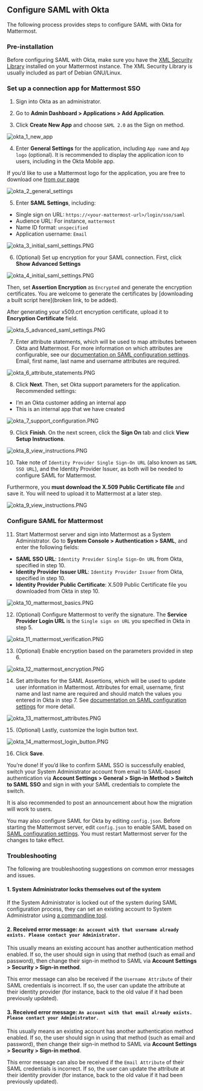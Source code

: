 ## Configure SAML with Okta

The following process provides steps to configure SAML with Okta for Mattermost.

### Pre-installation

Before configuring SAML with Okta, make sure you have the [XML Security Library](https://www.aleksey.com/xmlsec/download.html)  installed on your Mattermost instance. The XML Security Library is usually included as part of Debian GNU/Linux.

### Set up a connection app for Mattermost SSO

1) Sign into Okta as an administrator.

2) Go to **Admin Dashboard > Applications > Add Application**.

3) Click **Create New App** and choose `SAML 2.0` as the Sign on method.

![okta_1_new_app](../../source/images/okta_1_new_app.PNG)

4) Enter **General Settings** for the application, including `App name` and `App logo` (optional). It is recommended to display the application icon to users, including in the Okta Mobile app.

If you’d like to use a Mattermost logo for the application, you are free to download one [from our page](http://www.mattermost.org/brand-guidelines/)

![okta_2_general_settings](../../source/images/okta_2_general_settings.PNG)

5) Enter **SAML Settings**, including:
 - Single sign on URL: `https://<your-mattermost-url>/login/sso/saml`
 - Audience URL: For instance, `mattermost`
 - Name ID format: `unspecified`
 - Application username: `Email`

![okta_3_initial_saml_settings.PNG](../../source/images/okta_3_initial_saml_settings.PNG)

6) (Optional) Set up encryption for your SAML connection. First, click **Show Advanced Settings**

![okta_4_initial_saml_settings.PNG](../../source/images/okta_4_initial_saml_settings.PNG)

Then, set **Assertion Encryption** as `Encrypted` and generate the encryption certificates. You are welcome to generate the certificates by [downloading a built script here](broken link, to be added).

After generating your x509.crt encryption certificate, upload it to **Encryption Certificate** field.

![okta_5_advanced_saml_settings.PNG](../../source/images/okta_5_advanced_saml_settings.PNG)

7) Enter attribute statements, which will be used to map attributes between Okta and Mattermost. For more information on which attributes are configurable, see our [documentation on SAML configuration settings](http://docs.mattermost.com/administration/config-settings.html#saml-enterprise). Email, first name, last name and username attributes are required.

![okta_6_attribute_statements.PNG](../../source/images/okta_6_attribute_statements.PNG)

8) Click **Next**. Then, set Okta support parameters for the application. Recommended settings:
 - I’m an Okta customer adding an internal app
 - This is an internal app that we have created

![okta_7_support_configuration.PNG](../../source/images/okta_7_support_configuration.PNG)

9) Click **Finish**. On the next screen, click the **Sign On** tab and click **View Setup Instructions**.

![okta_8_view_instructions.PNG](../../source/images/okta_8_view_instructions.PNG)

10) Take note of `Identity Provider Single Sign-On URL` (also known as `SAML SSO URL`), and the Identity Provider Issuer, as both will be needed to configure SAML for Mattermost. 

Furthermore, you **must download the X.509 Public Certificate file** and save it. You will need to upload it to Mattermost at a later step.

![okta_9_view_instructions.PNG](../../source/images/okta_9_view_instructions.PNG)

### Configure SAML for Mattermost

11) Start Mattermost server and sign into Mattermost as a System Administrator. Go to **System Console > Authentication > SAML**, and enter the following fields:
 - **SAML SSO URL**: `Identity Provider Single Sign-On URL` from Okta, specified in step 10.
 - **Identity Provider Issuer URL**: `Identity Provider Issuer` from Okta, specified in step 10.
 - **Identity Provider Public Certificate**: X.509 Public Certificate file you downloaded from Okta in step 10.

![okta_10_mattermost_basics.PNG](../../source/images/okta_10_mattermost_basics.PNG)

12) (Optional) Configure Mattermost to verify the signature. The **Service Provider Login URL** is the `Single sign on URL` you specified in Okta in step 5.

![okta_11_mattermost_verification.PNG](../../source/images/okta_11_mattermost_verification.PNG)

13) (Optional) Enable encryption based on the parameters provided in step 6.

![okta_12_mattermost_encryption.PNG](../../source/images/okta_12_mattermost_encryption.PNG)

14) Set attributes for the SAML Assertions, which will be used to update user information in Mattermost. Attributes for email, username, first name and last name are required and should match the values you entered in Okta in step 7. See [documentation on SAML configuration settings](http://docs.mattermost.com/administration/config-settings.html#saml-enterprise) for more detail.

![okta_13_mattermost_attributes.PNG](../../source/images/okta_13_mattermost_attributes.PNG)

15) (Optional) Lastly, customize the login button text.

![okta_14_mattermost_login_button.PNG](../../source/images/okta_14_mattermost_login_button.PNG)

16) Click **Save**.

You’re done! If you’d like to confirm SAML SSO is successfully enabled, switch your System Administrator account from email to SAML-based authentication via **Account Settings > General > Sign-in Method > Switch to SAML SSO** and sign in with your SAML credentials to complete the switch.

It is also recommended to post an announcement about how the migration will work to users.

You may also configure SAML for Okta by editing `config.json`. Before starting the Mattermost server, edit `config.json` to enable SAML based on [SAML configuration settings](http://docs.mattermost.com/administration/config-settings.html#saml-enterprise). You must restart Mattermost server for the changes to take effect.

### Troubleshooting

The following are troubleshooting suggestions on common error messages and issues. 

#### 1. System Administrator locks themselves out of the system

If the System Administrator is locked out of the system during SAML configuration process, they can set an existing account to System Administrator using [a commandline tool](http://docs.mattermost.com/deployment/on-boarding.html#creating-system-administrator-account-from-commandline). 

#### 2. Received error message: `An account with that username already exists. Please contact your Administrator.`

This usually means an existing account has another authentication method enabled. If so, the user should sign in using that method (such as email and password), then change their sign-in method to SAML via **Account Settings > Security > Sign-in method**.

This error message can also be received if the `Username Attribute` of their SAML credentials is incorrect. If so, the user can update the attribute at their identity provider (for instance, back to the old value if it had been previously updated). 

#### 3. Received error message: `An account with that email already exists. Please contact your Administrator.`

This usually means an existing account has another authentication method enabled. If so, the user should sign in using that method (such as email and password), then change their sign-in method to SAML via **Account Settings > Security > Sign-in method**.

This error message can also be received if the `Email Attribute` of their SAML credentials is incorrect. If so, the user can update the attribute at their identity provider (for instance, back to the old value if it had been previously updated).
